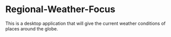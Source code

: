 # Regional-Weather-Focus
This is a desktop application that will give the current weather conditions of places around the globe.
